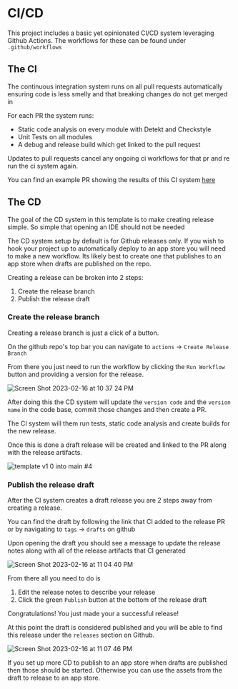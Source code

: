 # CI/CD


This project includes a basic yet opinionated CI/CD system leveraging Github Actions. 
The workflows for these can be found under `.github/workflows`

## The CI
The continuous integration system runs on all pull requests automatically ensuring code is less smelly and that breaking changes do not get merged in

For each PR the system runs: 
- Static code analysis on every module with Detekt and Checkstyle
- Unit Tests on all modules
- A debug and release build which get linked to the pull request

Updates to pull requests cancel any ongoing ci workflows for that pr and re run the 
ci system again. 

You can find an example PR showing the results of this CI system [here](https://github.com/Elijah-Dangerfield/Mifflin/pull/2)

## The CD

The goal of the CD system in this template is to make creating release simple. So simple that opening an IDE should not be needed

The CD system setup by default is for Github releases only. If you wish to hook your project up to automatically deploy to an app store you will need to make a new workflow. Its likely best to create one that publishes to an app store when drafts are published on the repo. 

Creating a release can be broken into 2 steps:

1. Create the release branch
2. Publish the release draft


### Create the release branch
Creating a release branch is just a click of a button. 

On the github repo's top bar you can navigate to `actions` -> `Create Release Branch`

From there you just need to run the workflow by clicking the `Run Workflow` button and providing a version for the release. 

![Screen Shot 2023-02-16 at 10 37 24 PM](https://user-images.githubusercontent.com/45648517/219713573-7bad2660-d0e3-4cac-bbdd-d00d091211d4.png)


After doing this the CD system will update the `version code` and the `version name` in the code base, commit those changes and then create a PR. 

The CI system will them run tests, static code analysis and create builds for the new release. 

Once this is done a draft release will be created and linked to the PR along with the release artifacts. 

![template v1 0 into main #4](https://user-images.githubusercontent.com/45648517/219713673-5c8e8518-e3c0-4449-babd-5588979b1906.png)



### Publish the release draft

After the CI system creates a draft release you are 2 steps away from creating a release. 

You can find the draft by following the link that CI added to the release PR or by navigating to `tags` -> `drafts` on github

Upon opening the draft you should see a message to update the release notes along with all of the release artifacts that CI generated

![Screen Shot 2023-02-16 at 11 04 40 PM](https://user-images.githubusercontent.com/45648517/219713705-c6eb302e-f5e2-48d3-b224-4b96720e9d10.png)


From there all you need to do is 

1. Edit the release notes to describe your release
2. Click the green `Publish` button at the bottom of the release draft

Congratulations! You just made your a successful release!

At this point the draft is considered published and you will be able to find this release under the `releases` section on Github. 

![Screen Shot 2023-02-16 at 11 07 46 PM](https://user-images.githubusercontent.com/45648517/219713755-d5861af6-fc32-487c-a0e5-363f27f56762.png)



If you set up more CD to publish to an app store when drafts are published then those should be started. Otherwise you can use the assets from the draft to release to an app store.
